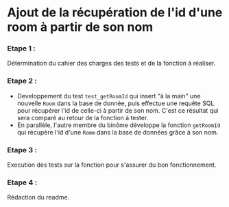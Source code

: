 # Ajout de la récupération de l'id d'une room à partir de son nom

### Etape 1 :
Détermination du cahier des charges des tests et de la fonction à réaliser.

### Etape 2 : 
 - Developpement du test `test_getRoomId` qui insert "à la main" une nouvelle `Room` dans la base de donnée, puis effectue une requête SQL pour récupérer l'id de celle-ci à partir de son nom. C'est ce résultat qui sera comparé au retour de la fonction à tester.
 - En parallèle, l'autre membre du binôme développe la fonction `getRoomId` qui récupère l'id d'une `Romm` dans la base de données grâce à son nom.

### Etape 3 :
Execution des tests sur la fonction pour s'assurer du bon fonctionnement.

### Etape 4 :
Rédaction du readme.